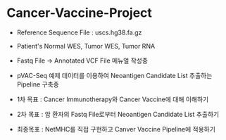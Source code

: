 # Cancer-Vaccine-Project

* Reference Sequence File : uscs.hg38.fa.gz
* Patient's Normal WES, Tumor WES, Tumor RNA
* Fastq File -> Annotated VCF File 메뉴얼 작성중
* pVAC-Seq 예제 데이터를 이용하여 Neoantigen Candidate List 추출하는 Pipeline 구축중

* 1차 목표 : Cancer Immunotherapy와 Cancer Vaccine에 대해 이해하기
* 2차 목표 : 암 환자의 Fastq File로부터 Neoantigen Candidate List 추출하기
* 최종목표 : NetMHC를 직접 구현하고 Canver Vaccine Pipeline에 적용하기
